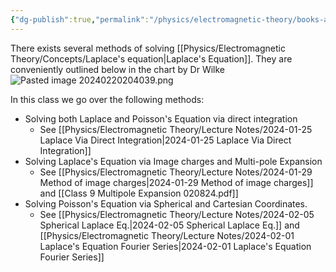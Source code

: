 ```yaml
---
{"dg-publish":true,"permalink":"/physics/electromagnetic-theory/books-and-resources/methods-of-solving-laplace-equation/"}
---
```


There exists several methods of solving [[Physics/Electromagnetic Theory/Concepts/Laplace's equation\|Laplace's Equation]]. They are conveniently outlined below in the chart by Dr Wilke
![Pasted image 20240220204039.png](/img/user/Attachments/Pasted%20image%2020240220204039.png)

In this class we go over the following methods: 
- Solving both Laplace and Poisson's Equation via direct integration
	- See [[Physics/Electromagnetic Theory/Lecture Notes/2024-01-25 Laplace Via Direct Integration\|2024-01-25 Laplace Via Direct Integration]]
- Solving Laplace's Equation via Image charges and Multi-pole Expansion
	- See [[Physics/Electromagnetic Theory/Lecture Notes/2024-01-29 Method of image charges\|2024-01-29 Method of image charges]] and [[Class 9 Multipole Expansion 020824.pdf]]
- Solving Poisson's Equation via Spherical and Cartesian Coordinates.
	- See [[Physics/Electromagnetic Theory/Lecture Notes/2024-02-05 Spherical Laplace Eq.\|2024-02-05 Spherical Laplace Eq.]] and [[Physics/Electromagnetic Theory/Lecture Notes/2024-02-01 Laplace's Equation Fourier Series\|2024-02-01 Laplace's Equation Fourier Series]]



